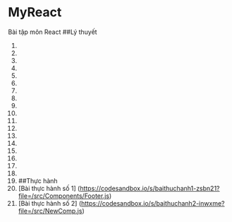 # MyReact
Bài tập môn React
##Lý thuyết
1.	[Câu 1]: (https://codepen.io/anhtannguyen/pen/RwJeQEw)
2.	[Câu 3]: (https://codepen.io/anhtannguyen/pen/rNKRGVX)
3.	[Câu 5]: (https://codepen.io/anhtannguyen/pen/rNKqdwP)
4.	[Câu 6]: (https://codepen.io/anhtannguyen/pen/OJEqxXv)
5.	[Câu 7]: (https://codepen.io/anhtannguyen/pen/KKeGQJX)
6.	[Câu 8]: (https://codesandbox.io/s/bai8-j0bn4y?file=/src/styles.css)
7.	[Câu 9]: (https://codesandbox.io/s/bai9-itwtlr)
8.	[Câu 10]: (https://codepen.io/anhtannguyen/pen/rNKRGyN)
9.	[Câu 11]: (https://codepen.io/anhtannguyen/pen/eYKvLwP)
10.	[Câu 12]: (https://codesandbox.io/s/bai12-js4kdj)
11.	[Câu 13]: (https://codepen.io/anhtannguyen/pen/dyKrVQZ)
12.	[Câu 14]: (https://codepen.io/anhtannguyen/pen/oNyVGmo)
13.	[Câu 15]: (https://codepen.io/anhtannguyen/pen/gOKEGEB)
14.	[Câu 16]: (https://codepen.io/anhtannguyen/pen/PoayRKm)
15.	[Câu 17]: (https://codepen.io/anhtannguyen/pen/yLERvya)
16.	[Câu 18]: (https://codepen.io/anhtannguyen/pen/PoayQvz)
17.	[Câu 19]: (https://codesandbox.io/s/bai19-k2s29b?file=/src/index.js)
18.	[Câu 20]: (https://codesandbox.io/s/bai20-j24l50?file=/src/styles.css)
19.	[Câu 21]: (https://codesandbox.io/s/bai21-brm6p8?file=/src/styles.css)
##Thực hành
1.  [Bài thực hành số 1] (https://codesandbox.io/s/baithuchanh1-zsbn21?file=/src/Components/Footer.js)
2.  [Bài thực hành số 2] (https://codesandbox.io/s/baithuchanh2-inwxme?file=/src/NewComp.js)
